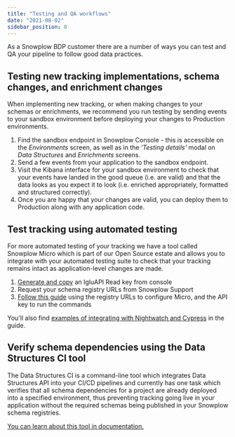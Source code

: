 ```yaml
---
title: "Testing and QA workflows"
date: "2021-08-02"
sidebar_position: 0
---
```


As a Snowplow BDP customer there are a number of ways you can test and QA your pipeline to follow good data practices.

## Testing new tracking implementations, schema changes, and enrichment changes

When implementing new tracking, or when making changes to your schemas or enrichments, we recommend you run testing by sending events to your sandbox environment before deploying your changes to Production environments.

1. Find the sandbox endpoint in Snowplow Console - this is accessible on the _Environments_ screen, as well as in the _'Testing details'_ modal on _Data Structures_ and _Enrichments_ screens.
2. Send a few events from your application to the sandbox endpoint.
3. Visit the Kibana interface for your sandbox environment to check that your events have landed in the good queue (i.e. are valid) and that the data looks as you expect it to look (i.e. enriched appropriately, formatted and structured correctly).
4. Once you are happy that your changes are valid, you can deploy them to Production along with any application code.

## Test tracking using automated testing

For more automated testing of your tracking we have a tool called Snowplow Micro which is part of our Open Source estate and allows you to integrate with your automated testing suite to check that your tracking remains intact as application-level changes are made.

1. [Generate and copy](https://console.snowplowanalytics.com/iglu-keys) an IgluAPI Read key from console
2. Request your schema registry URLs from Snowplow Support
3. [Follow this guide](/docs/understanding-your-pipeline/what-is-snowplow-micro/) using the registry URLs to configure Micro, and the API key to run the commands

You'll also find [examples of integrating with Nightwatch and Cypress](/docs/managing-data-quality/set-up-automated-testing-with-snowplow-micro/example-of-automated-tests/) in the guide.

## Verify schema dependencies using the Data Structures CI tool

The Data Structures CI is a command-line tool which integrates Data Structures API into your CI/CD pipelines and currently has one task which verifies that all schema dependencies for a project are already deployed into a specified environment, thus preventing tracking going live in your application without the required schemas being published in your Snowplow schema registries.

[You can learn about this tool in documentation.](/docs/managing-data-quality/using-the-data-structures-ci-tool-for-data-quality/)
